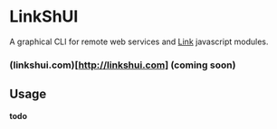 LinkShUI
========

A graphical CLI for remote web services and [Link](http://github.com/pfraze/link) javascript modules.

### (linkshui.com)[http://linkshui.com] (coming soon)

## Usage

**todo**